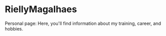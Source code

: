 # RiellyMagalhaes
Personal page: Here, you'll find information about my training, career, and hobbies. 
